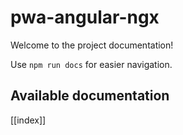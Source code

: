 # pwa-angular-ngx

Welcome to the project documentation!

Use `npm run docs` for easier navigation.

## Available documentation

[[index]]
